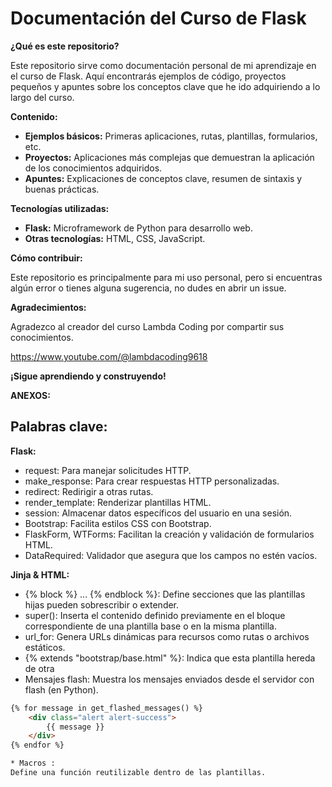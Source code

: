 # Documentación del Curso de Flask

**¿Qué es este repositorio?**

Este repositorio sirve como documentación personal de mi aprendizaje en el curso de Flask. Aquí encontrarás ejemplos de código, proyectos pequeños y apuntes sobre los conceptos clave que he ido adquiriendo a lo largo del curso.

**Contenido:**

* **Ejemplos básicos:** Primeras aplicaciones, rutas, plantillas, formularios, etc.
* **Proyectos:** Aplicaciones más complejas que demuestran la aplicación de los conocimientos adquiridos.
* **Apuntes:** Explicaciones de conceptos clave, resumen de sintaxis y buenas prácticas.

**Tecnologías utilizadas:**

* **Flask:** Microframework de Python para desarrollo web.
* **Otras tecnologías:** HTML, CSS, JavaScript.

**Cómo contribuir:**

Este repositorio es principalmente para mi uso personal, pero si encuentras algún error o tienes alguna sugerencia, no dudes en abrir un issue.

**Agradecimientos:**

Agradezco al creador del curso Lambda Coding por compartir sus conocimientos.

https://www.youtube.com/@lambdacoding9618 

**¡Sigue aprendiendo y construyendo!**

**ANEXOS:**

## Palabras clave:
**Flask:**
* request: Para manejar solicitudes HTTP.
* make_response: Para crear respuestas HTTP personalizadas.
* redirect: Redirigir a otras rutas.
* render_template: Renderizar plantillas HTML.
* session: Almacenar datos específicos del usuario en una sesión.
* Bootstrap: Facilita estilos CSS con Bootstrap.
* FlaskForm, WTForms: Facilitan la creación y validación de formularios HTML.
* DataRequired: Validador que asegura que los campos no estén vacíos.

**Jinja & HTML:**
* {% block %} ... {% endblock %}:
Define secciones que las plantillas hijas pueden sobrescribir o extender.
* super():
Inserta el contenido definido previamente en el bloque correspondiente de una plantilla base o en la misma plantilla.
* url_for:
Genera URLs dinámicas para recursos como rutas o archivos estáticos.
* {% extends "bootstrap/base.html" %}:
Indica que esta plantilla hereda de otra
* Mensajes flash: 
Muestra los mensajes enviados desde el servidor con flash (en Python).
```html
{% for message in get_flashed_messages() %}
    <div class="alert alert-success">
        {{ message }}
    </div>
{% endfor %}

* Macros :
Define una función reutilizable dentro de las plantillas.

